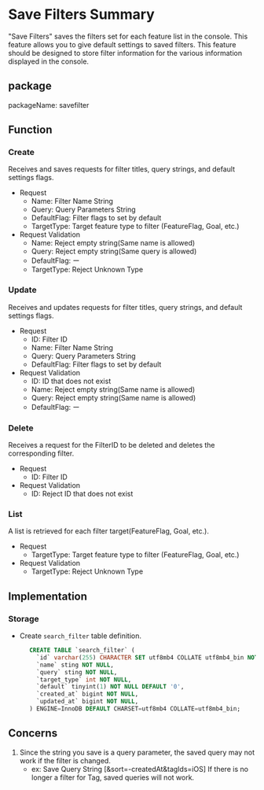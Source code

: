 # Save Filters Summary

"Save Filters" saves the filters set for each feature list in the console.
This feature allows you to give default settings to saved filters.
This feature should be designed to store filter information for the various information displayed in the console.

## package
packageName: savefilter

## Function
### Create
Receives and saves requests for filter titles, query strings, and default settings flags.
* Request
  * Name: Filter Name String
  * Query: Query Parameters String
  * DefaultFlag: Filter flags to set by default
  * TargetType: Target feature type to filter (FeatureFlag, Goal, etc.)
* Request Validation
  * Name: Reject empty string(Same name is allowed)
  * Query: Reject empty string(Same query is allowed)
  * DefaultFlag: ー
  * TargetType: Reject Unknown Type

### Update
Receives and updates requests for filter titles, query strings, and default settings flags.
* Request
  * ID: Filter ID
  * Name: Filter Name String
  * Query: Query Parameters String
  * DefaultFlag: Filter flags to set by default
* Request Validation
  * ID: ID that does not exist
  * Name: Reject empty string(Same name is allowed)
  * Query: Reject empty string(Same name is allowed)
  * DefaultFlag: ー

### Delete
Receives a request for the FilterID to be deleted and deletes the corresponding filter.
* Request
  * ID: Filter ID
* Request Validation
  * ID: Reject ID that does not exist

### List
A list is retrieved for each filter target(FeatureFlag, Goal, etc.).
* Request
  * TargetType: Target feature type to filter (FeatureFlag, Goal, etc.)
* Request Validation
  * TargetType: Reject Unknown Type

## Implementation

### Storage

* Create `search_filter` table definition.

```sql
      CREATE TABLE `search_filter` (
        `id` varchar(255) CHARACTER SET utf8mb4 COLLATE utf8mb4_bin NOT NULL,
        `name` sting NOT NULL,
        `query` sting NOT NULL,
        `target_type` int NOT NULL,
        `default` tinyint(1) NOT NULL DEFAULT '0',
        `created_at` bigint NOT NULL,
        `updated_at` bigint NOT NULL,
      ) ENGINE=InnoDB DEFAULT CHARSET=utf8mb4 COLLATE=utf8mb4_bin;
```

## Concerns
1. Since the string you save is a query parameter, the saved query may not work if the filter is changed.
   - ex: Save Query String [&sort=-createdAt&tagIds=iOS]
     If there is no longer a filter for Tag, saved queries will not work.
